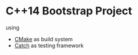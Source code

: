 # C++14 Bootstrap Project

using

* [CMake](https://cmake.org) as build system
* [Catch](https://github.com/philsquared/Catch.git) as testing framework
